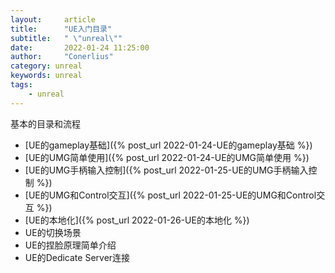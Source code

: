 ```yaml
---
layout:     article
title:      "UE入门目录"
subtitle:   " \"unreal\""
date:       2022-01-24 11:25:00
author:     "Conerlius"
category: unreal
keywords: unreal
tags:
    - unreal
---
```


基本的目录和流程

- [UE的gameplay基础]({% post_url 2022-01-24-UE的gameplay基础 %})
- [UE的UMG简单使用]({% post_url 2022-01-24-UE的UMG简单使用 %})
- [UE的UMG手柄输入控制]({% post_url 2022-01-25-UE的UMG手柄输入控制 %})
- [UE的UMG和Control交互]({% post_url 2022-01-25-UE的UMG和Control交互 %})
- [UE的本地化]({% post_url 2022-01-26-UE的本地化 %})
- UE的切换场景
- UE的捏脸原理简单介绍
- UE的Dedicate Server连接